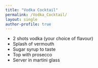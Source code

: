```yaml
---
title: "Vodka Cocktail"
permalink: /Vodka_Cocktail/
layout: single
author-profile: true
---
```

- 2 shots vodka (your choice of flavour)
- Splash of vermouth
- Sugar syrup to taste 
- Top with prosecco
- Server in martini glass
